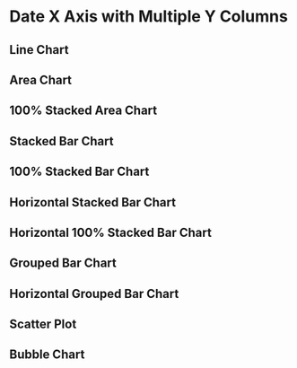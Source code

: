 <script>
   

let full = 
[
    {date: '1900-01-01', y1: 103, y2: 135, y3: 88},
    {date: '1901-01-01', y1: 105, y2: 138, y3: 93},
    {date: '1902-01-01', y1: 106, y2: 132, y3: 103},
    {date: '1903-01-01', y1: 108, y2: 130, y3: 105},
    {date: '1904-01-01', y1: 109, y2: 128, y3: 102},
    {date: '1905-01-01', y1: 111, y2: 124, y3: 101},
    {date: '1906-01-01', y1: 120, y2: 122, y3: 100},
    {date: '1907-01-01', y1: 133, y2: 131, y3: 100},
    {date: '1908-01-01', y1: 142, y2: 128, y3: 99},
    {date: '1909-01-01', y1: 156, y2: 135, y3: 97},
    {date: '1910-01-01', y1: 168, y2: 137, y3: 95}
]

let missingX =
[
    {date: '1900-01-01', y1: 103, y2: 135, y3: 88},
    {date: '1901-01-01', y1: 105, y2: 138, y3: 93},
    {date: '1902-01-01', y1: 106, y2: 132, y3: 103},
    {date: '1903-01-01', y1: 108, y2: 130, y3: 105},
    {date: '1905-01-01', y1: 111, y2: 124, y3: 101},
    {date: '1906-01-01', y1: 120, y2: 122, y3: 100},
    {date: '1907-01-01', y1: 133, y2: 131, y3: 100},
    {date: '1908-01-01', y1: 142, y2: 128, y3: 99},
    {date: '1909-01-01', y1: 156, y2: 135, y3: 97},
    {date: '1910-01-01', y1: 168, y2: 137, y3: 95}
]

let nulls =
[
    {date: '1900-01-01', y1: 103, y2: 135, y3: 88},
    {date: '1901-01-01', y1: 105, y2: 138, y3: 93},
    {date: '1902-01-01', y1: 106, y2: null, y3: 103},
    {date: '1903-01-01', y1: 108, y2: 130, y3: 105},
    {date: '1904-01-01', y1: 109, y2: 128, y3: 102},
    {date: '1905-01-01', y1: 111, y2: 124, y3: null},
    {date: '1906-01-01', y1: 120, y2: 122, y3: 100},
    {date: '1907-01-01', y1: 133, y2: 131, y3: 100},
    {date: '1908-01-01', y1: 142, y2: 128, y3: 99},
    {date: '1909-01-01', y1: 156, y2: 135, y3: 97},
    {date: '1910-01-01', y1: 168, y2: 137, y3: 95}
]

 </script>

<h1>Date X Axis with Multiple Y Columns</h1>
<h2>Line Chart</h2>
<LineChart data={full} title="Full Data"/>
<LineChart data={missingX} title="Missing X"/>
<LineChart data={nulls}  title="Nulls"/>

<h2>Area Chart</h2>
<AreaChart data={full}  title="Full Data"/>
<AreaChart data={missingX}  title="Missing X"/>
<AreaChart data={nulls}  title="Nulls"/>

<h2>100% Stacked Area Chart</h2>
<AreaChart data={full}  title="Full Data" type=stacked100/>
<AreaChart data={missingX}  title="Missing X" type=stacked100/>
<AreaChart data={nulls}  title="Nulls" type=stacked100/>

<h2>Stacked Bar Chart</h2>
<BarChart data={full}  title="Full Data"/>
<BarChart data={missingX}  title="Missing X"/>
<BarChart data={nulls}  title="Nulls"/>

<h2>100% Stacked Bar Chart</h2>
<BarChart data={full}  title="Full Data" type=stacked100/>
<BarChart data={missingX}  title="Missing X" type=stacked100/>
<BarChart data={nulls}  title="Nulls" type=stacked100/>

<h2>Horizontal Stacked Bar Chart</h2>
<BarChart data={full}  swapXY=true title="Full Data"/>
<BarChart data={missingX}  swapXY=true title="Missing X"/>
<BarChart data={nulls}  swapXY=true title="Nulls"/>

<h2>Horizontal 100% Stacked Bar Chart</h2>
<BarChart data={full}  swapXY=true title="Full Data" type=stacked100/>
<BarChart data={missingX}  swapXY=true title="Missing X" type=stacked100/>
<BarChart data={nulls}  swapXY=true title="Nulls" type=stacked100/>

<h2>Grouped Bar Chart</h2>
<BarChart data={full}  type=grouped title="Full Data"/>
<BarChart data={missingX}  type=grouped title="Missing X"/>
<BarChart data={nulls}  type=grouped title="Nulls"/>

<h2>Horizontal Grouped Bar Chart</h2>
<BarChart data={full}  swapXY=true type=grouped title="Full Data"/>
<BarChart data={missingX}  swapXY=true type=grouped title="Missing X"/>
<BarChart data={nulls}  swapXY=true type=grouped title="Nulls"/>

<h2>Scatter Plot</h2>
<ScatterPlot data={full}  title="Full Data"/>
<ScatterPlot data={missingX}  title="Missing X"/>
<ScatterPlot data={nulls}  title="Nulls"/>

<h2>Bubble Chart</h2>
<BubbleChart data={full} size=y1 title="Full Data"/>
<BubbleChart data={missingX}  size=y1 title="Missing X" legend=true/>
<BubbleChart data={nulls}  size=y1 title="Nulls"/>
